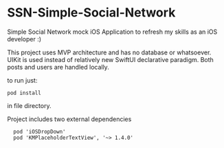 # SSN-Simple-Social-Network

Simple Social Network mock iOS Application to refresh my skills as an iOS developer :)

This project uses MVP architecture and has no database or whatsoever.
UIKit is used instead of relatively new SwiftUI declarative paradigm.
Both posts and users are handled locally.

to run just: 

```
pod install
```

in file directory.

Project includes two external dependencies

```
  pod 'iOSDropDown'
  pod 'KMPlaceholderTextView', '~> 1.4.0'
